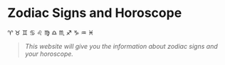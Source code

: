 # Zodiac Signs and Horoscope
♈️ ♉️ ♊️ ♋️ ♌️ ♍️ ♎️ ♏️ ♐️ ♑️ ♒️ ♓️ 
> *This website will give you the information about zodiac signs and your horoscope.*